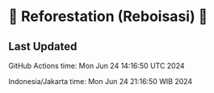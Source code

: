 
# 🌳 Reforestation (Reboisasi) 🌲

## Last Updated

GitHub Actions time: Mon Jun 24 14:16:50 UTC 2024

Indonesia/Jakarta time: Mon Jun 24 21:16:50 WIB 2024
